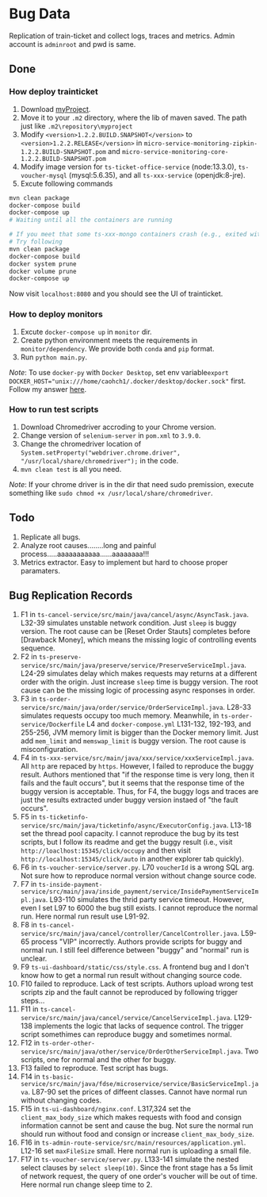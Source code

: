 # Bug Data
 Replication of train-ticket and collect logs, traces and metrics.
 Admin account is `adminroot` and pwd is same.

## Done
### How deploy trainticket
1. Download [myProject](https://github.com/FudanSELab/train-ticket/blob/master/old-docs/Lib/myproject.zip).
2. Move it to your `.m2` directory, where the lib of maven saved. The path just like `.m2\repository\myproject`
3. Modify `<version>1.2.2.BUILD.SNAPSHOT</version>` to `<version>1.2.2.RELEASE</version>` in `micro-service-monitoring-zipkin-1.2.2.BUILD-SNAPSHOT.pom` and `micro-service-monitoring-core-1.2.2.BUILD-SNAPSHOT.pom`
4. Modify image version for `ts-ticket-office-service` (node:13.3.0), `ts-voucher-mysql` (mysql:5.6.35), and all `ts-xxx-service` (openjdk:8-jre).
5. Excute following commands
```bash
mvn clean package
docker-compose build
docker-compose up
# Waiting until all the containers are running

# If you meet that some ts-xxx-mongo containers crash (e.g., exited with code 14 or 100)
# Try following 
mvn clean package
docker-compose build
docker system prune
docker volume prune
docker-compose up
```

Now visit `localhost:8080` and you should see the UI of trainticket.

### How to deploy monitors
1. Excute `docker-compose up` in `monitor` dir.
2. Create python environment meets the requirements in `monitor/dependency`. We provide both `conda` and `pip` format.
3. Run `python main.py`.


*Note*: To use `docker-py` with `Docker Desktop`, set env variable`export DOCKER_HOST="unix:///home/caohch1/.docker/desktop/docker.sock"` first. Follow my answer [here](https://stackoverflow.com/a/76927390/12871978).


### How to run test scripts
1. Download Chromedriver accroding to your Chrome version.
2. Change version of `selenium-server` in `pom.xml` to `3.9.0`.
3. Change the chromedriver location of `System.setProperty("webdriver.chrome.driver", "/usr/local/share/chromedriver");` in the code.
4. `mvn clean test` is all you need.


*Note*: If your chrome driver is in the dir that need sudo premission, execute something like `sudo chmod +x /usr/local/share/chromedriver`.


## Todo
1. Replicate all bugs.
2. Analyze root causes........long and painful process.....aaaaaaaaaaa......aaaaaaaa!!!
3. Metrics extractor. Easy to implement but hard to choose proper paramaters.


## Bug Replication Records
1. F1 in `ts-cancel-service/src/main/java/cancel/async/AsyncTask.java`. L32-39 simulates unstable network condition. Just `sleep` is buggy version. The root cause can be [Reset Order Stauts] completes before [Drawback Money], which means the missing logic of controlling events sequence.
2. F2 in `ts-preserve-service/src/main/java/preserve/service/PreserveServiceImpl.java`. L24-29 simulates delay which makes requests may returns at a different order with the origin. Just increase `sleep` time is buggy version. The root cause can be the missing logic of processing async responses in order. 
3. F3 in `ts-order-service/src/main/java/order/service/OrderServiceImpl.java`. L28-33 simulates requests occupy too much memory. Meanwhile, in `ts-order-service/Dockerfile` L4 and `docker-compose.yml` L131-132, 192-193, and 255-256, JVM memory limit is bigger than the Docker memory limit. Just add `mem_limit` and `memswap_limit` is buggy version. The root cause is misconfiguration.
4. F4 in `ts-xxx-service/src/main/java/xxx/service/xxxServiceImpl.java`. All `http` are repaced by `https`. However, I failed to reproduce the buggy result. Authors mentioned that "if the response time is very long, then it fails and the fault occurs", but it seems that the response time of the buggy version is acceptable. Thus, for F4, the buggy logs and traces are just the results extracted under buggy version instaed of "the fault occurs".
5. F5 in `ts-ticketinfo-service/src/main/java/ticketinfo/async/ExecutorConfig.java`. L13-18 set the thread pool capacity. I cannot reproduce the bug by its test scripts, but I follow its readme and get the buggy result (i.e.,  visit `http://loaclhost:15345/click/occupy` and then visit `http://localhost:15345/click/auto` in another explorer tab quickly).
6. F6 in `ts-voucher-service/server.py`. L70 `voucherId` is a wrong SQL arg. Not sure how to reproduce normal version without change source code.
7. F7 in `ts-inside-payment-service/src/main/java/inside_payment/service/InsidePaymentServiceImpl.java`. L93-110 simulates the thrid party service timeout. However, even I set L97 to 6000 the bug still exists. I cannot reproduce the normal run. Here normal run result use L91-92.
8. F8 in `ts-cancel-service/src/main/java/cancel/controller/CancelController.java`. L59-65 process "VIP" incorrectly. Authors provide scripts for buggy and normal run. I still feel difference between "buggy" and "normal" run is unclear.
9. F9 `ts-ui-dashboard/static/css/style.css`. A frontend bug and I don't know how to get a normal run result without changing source code.
10. F10 failed to reproduce. Lack of test scripts. Authors upload wrong test scripts zip and the fault cannot be reproduced by following trigger steps...
11. F11 in `ts-cancel-service/src/main/java/cancel/service/CancelServiceImpl.java`. L129-138 implements the logic that lacks of sequence control. The trigger script somethimes can reproduce buggy and sometimes normal.
12. F12 in `ts-order-other-service/src/main/java/other/service/OrderOtherServiceImpl.java`. Two scripts, one for normal and the other for buggy.
13. F13 failed to reproduce. Test script has bugs.
14. F14 in `ts-basic-service/src/main/java/fdse/microservice/service/BasicServiceImpl.java`. L87-90 set the prices of diffeent classes. Cannot have normal run without changing codes.
15. F15 in `ts-ui-dashboard/nginx.conf`. L317,324 set the `client_max_body_size` which makes requests with food and consign information cannot be sent and cause the bug. Not sure the normal run should run without food and consign or increase `client_max_body_size`.
16. F16 in `ts-admin-route-service/src/main/resources/application.yml`. L12-16 set `maxFileSize` small. Here normal run is uploading a small file.
17. F17 in `ts-voucher-service/server.py`. L133-141 simulate the nested select clauses by `select sleep(10)`. Since the front stage has a 5s limit of network request, the query of one order's voucher will be out of time. Here normal run change sleep time to 2.
